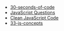 - [30-seconds-of-code](https://github.com/30-seconds/30-seconds-of-code)
- [JavaScript Questions](https://github.com/lydiahallie/javascript-questions)
- [Clean JavaScript Code](https://github.com/ryanmcdermott/clean-code-javascript)
- [33-js-concepts](https://github.com/stephentian/33-js-concepts)
